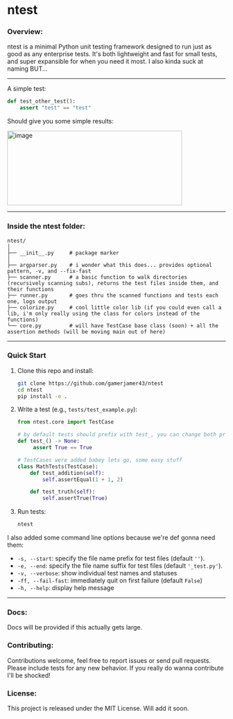 # ntest

### Overview:

ntest is a minimal Python unit testing framework designed to run just as good as any enterprise tests. It's both lightweight and fast for small tests, and super expansible for when you need it most. I also kinda suck at naming BUT...

---

A simple test:
```python
def test_other_test():
    assert "test" == "test"
```

Should give you some simple results:

<img width="403" height="172" alt="image" src="https://github.com/user-attachments/assets/072d5ed8-e856-4bd9-be47-74325030836f" />


---

### Inside the ntest folder:
```
ntest/
│
├── __init__.py     # package marker
│
├── argparser.py    # i wonder what this does... provides optional pattern, -v, and --fix-fast
├── scanner.py      # a basic function to walk directories (recursively scanning subs), returns the test files inside them, and their functions
├── runner.py       # goes thru the scanned functions and tests each one, logs output
├── colorize.py     # cool little color lib (if you could even call a lib, i'm only really using the class for colors instead of the functions)
└── core.py         # will have TestCase base class (soon) + all the assertion methods (will be moving main out of here)
```

---

### Quick Start

1. Clone this repo and install:

   ```bash
   git clone https://github.com/gamerjamer43/ntest
   cd ntest
   pip install -e .
   ```

2. Write a test (e.g., `tests/test_example.py`):

   ```python
   from ntest.core import TestCase
   
   # by default tests should prefix with test_, you can change both prefix and suffix tho
   def test_() -> None:
        assert True == True
   
   # TestCases were added babey lets go, some easy stuff
   class MathTests(TestCase):
       def test_addition(self):
           self.assertEqual(1 + 1, 2)

       def test_truth(self):
           self.assertTrue(True)
   ```


3. Run tests:

   ```bash
   ntest
   ```
   

I also added some command line options because we're def gonna need them:
- `-s, --start`: specify the file name prefix for test files (default `''`).
- `-e, --end`: specify the file name suffix for test files (default `'_test.py'`).
- `-v, --verbose`: show individual test names and statuses
- `-ff, --fail-fast`: immediately quit on first failure (default `False`)
- `-h, --help`: display help message

---
### Docs:

Docs will be provided if this actually gets large.

### Contributing:

Contributions welcome, feel free to report issues or send pull requests. Please include tests for any new behavior. If you really do wanna contribute I'll be shocked!

### License:

This project is released under the MIT License. Will add it soon.
